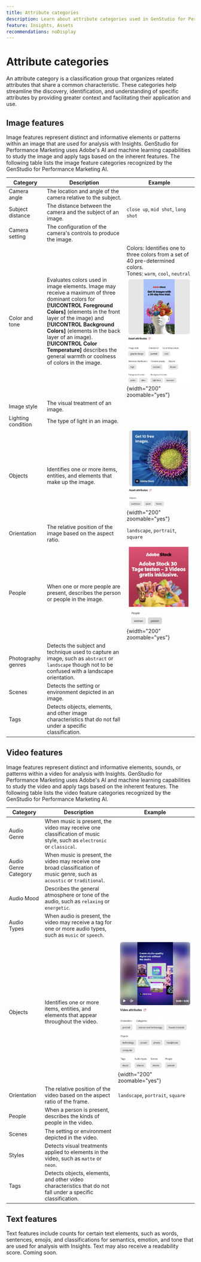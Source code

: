 ```yaml
---
title: Attribute categories
description: Learn about attribute categories used in GenStudio for Performance Marketing.
feature: Insights, Assets
recommendations: noDisplay
---
```

# Attribute categories

An attribute category is a classification group that organizes related attributes that share a common characteristic. These categories help streamline the discovery, identification, and understanding of specific attributes by providing greater context and facilitating their application and use.

## Image features

Image features represent distinct and informative elements or patterns within an image that are used for analysis with Insights. GenStudio for Performance Marketing uses Adobe's AI and machine learning capabilities to study the image and apply tags based on the inherent features. The following table lists the image feature categories recognized by the GenStudio for Performance Marketing AI.

<!-- For the writer, turn off word wrap to work with these tables. In VSCode, toggle View - Word Wrap. -->

| Category                | Description                                                                                           | Example                                                                                                                                                                        |
| ----------------------- | ----------------------------------------------------------------------------------------------------- | ------------------------------------------------------------------------------------------------------------------------------------------------------------------------------ |
| Camera angle            | The location and angle of the camera relative to the subject.                                         |                                                                                                                                                                                |
| Subject distance        | The distance between the camera and the subject of an image.                                          | `close up`, `mid shot`, `long shot`                                                                                                                                            |
| Camera setting          | The configuration of the camera's controls to produce the image.                                      |                                                                                                                                                                                |
| Color and tone          | Evaluates colors used in image elements. Image may receive a maximum of three dominant colors for **[!UICONTROL Foreground Colors]** (elements in the front layer of the image) and **[!UICONTROL Background Colors]** (elements in the back layer of an image).<br>**[!UICONTROL Color Temperature]** describes the general warmth or coolness of colors in the image. | Colors: Identifies one to three colors from a set of 40 pre-determined colors.<br>Tones: `warm`, `cool`, `neutral`<br>![colors and cool tones](../../assets/category/image-color-temp.png){width="200" zoomable="yes"} |
| Image style             | The visual treatment of an image.                                                                     |                                                                                                                                                                                |
| Lighting condition      | The type of light in an image.                                                                        |                                                                                                                                                                                |
| Objects                 | Identifies one or more items, entities, and elements that make up the image.                          | ![sunflower, plane, flower object](../../assets/category/image-objects.png){width="200" zoomable="yes"}                                                                        |
| Orientation             | The relative position of the image based on the aspect ratio.                                             | `landscape`, `portrait`, `square`                                                                                                                                      |
| People                  | When one or more people are present, describes the person or people in the image.                     | ![woman person dancing](../../assets/category/image-people.png){width="200" zoomable="yes"}                                                                                    |
| Photography genres      | Detects the subject and technique used to capture an image, such as `abstract` or `landscape` though not to be confused with a landscape orientation. |                                                                                                                                |
| Scenes                  | Detects the setting or environment depicted in an image.                                              |                                                                                                                                                                                |
| Tags                    | Detects objects, elements, and other image characteristics that do not fall under a specific classification. |                                                                                                                                                                         |

<!-- Not yet approved by legal
| Attention distribution  | The level of viewer attention spread across an image.                                                 | `high`, `medium`, `low`                                                                                                                                                                                                    |
| Content density         | The amount of information or detail in an image.                                                      | `high`, `medium`, `low`                                                                                                                                                                                                    |
-->

## Video features

Image features represent distinct and informative elements, sounds, or patterns within a video for analysis with Insights. GenStudio for Performance Marketing uses Adobe's AI and machine learning capabilities to study the video and apply tags based on the inherent features. The following table lists the video feature categories recognized by the GenStudio for Performance Marketing AI.

| Category            | Description                                                                                               | Example                                                  |
| ------------------- | --------------------------------------------------------------------------------------------------------- | -------------------------------------------------------- |
| Audio Genre         | When music is present, the video may receive one classification of music style, such as `electronic` or `classical`.                       |          |
| Audio Genre Category| When music is present, the video may receive one broad classification of music genre, such as `acoustic` or `traditional`.                  |          |
| Audio Mood          | Describes the general atmosphere or tone of the audio, such as `relaxing` or `energetic`.                     |          |
| Audio Types         | When audio is present, the video may receive a tag for one or more audio types, such as `music` or `speech`.                                         |          |
| Objects             | Identifies one or more items, entities, and elements that appear throughout the video.             | ![objects in video](../../assets/category/video-objects.png){width="200" zoomable="yes"}       |
| Orientation         | The relative position of the video based on the aspect ratio of the frame.            | `landscape`, `portrait`, `square`        |
| People              | When a person is present, describes the kinds of people in the video.            |        |
| Scenes              | The setting or environment depicted in the video.            |        |
| Styles              | Detects visual treatments applied to elements in the video, such as `matte` or `neon`.      |        |
| Tags                | Detects objects, elements, and other video characteristics that do not fall under a specific classification.  |        |

## Text features

Text features include counts for certain text elements, such as words, sentences, emojis, and classifications for semantics, emotion, and tone that are used for analysis with Insights. Text may also receive a readability score. Coming soon.

<!-- Not yet approved by legal

GenStudio for Performance Marketing uses Adobe's AI and machine learning capabilities to study text and apply tags based on the inherent features.

The following table lists the image feature categories recognized by the GenStudio for Performance Marketing AI.

| Category             | Description | Example |
|----------------------|-------------|--------|
| Emojis Count         |             |        |
| HashTags Count       |             |        |
| Keywords             |             |        |
| Marketing Emotions   |             |        |
| Narratives           | Text that represents an overarching situation, theme, or a story. Narratives can communicate values, purpose, or identity that resonates with consumers on many levels.   |        |
| Persuasion Strategies|             |        |
| Readability          |             |        |
| Tone of voice        | | |
-->
